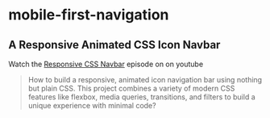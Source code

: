 # mobile-first-navigation
## A Responsive Animated CSS Icon Navbar

Watch the [Responsive CSS Navbar](https://youtu.be/biOMz4puGt8) episode on on youtube


> How to build a responsive, animated icon navigation bar using nothing but plain CSS. This project combines a variety of modern CSS features like flexbox, media queries, transitions, and filters to build a unique experience with minimal code?